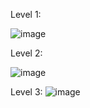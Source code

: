 Level 1:

![image](https://github.com/user-attachments/assets/8920b1d0-7a06-4270-a65f-1bc8793f8022)

Level 2:

![image](https://github.com/user-attachments/assets/0956c18c-5a2f-4b86-be01-136939c638ca)

Level 3:
![image](https://github.com/user-attachments/assets/bc92fb73-a5dc-451c-a14a-f15fc4b6edfb)

